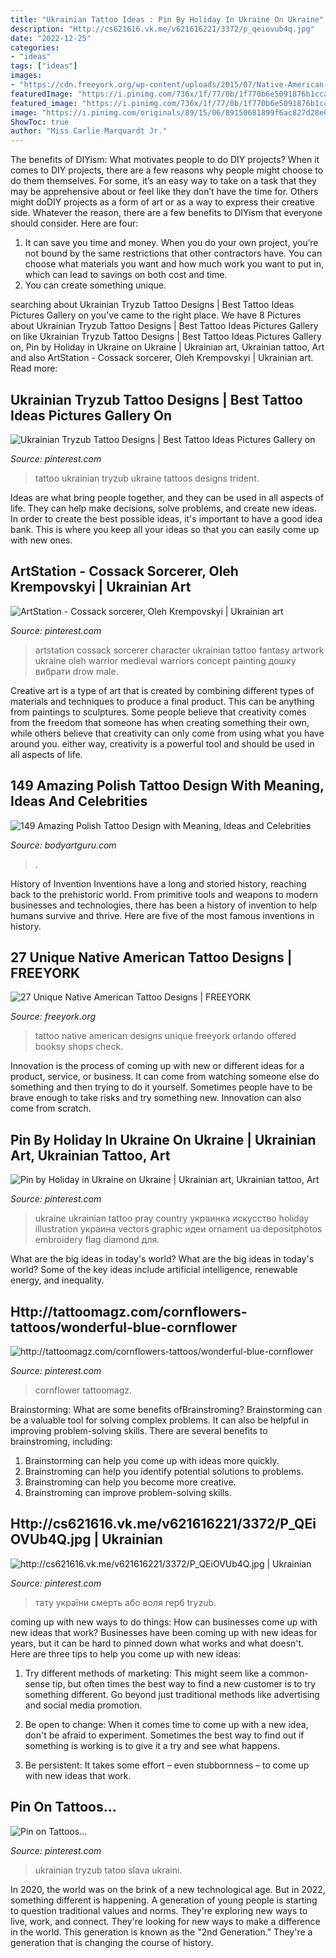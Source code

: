 ```yaml
---
title: "Ukrainian Tattoo Ideas : Pin By Holiday In Ukraine On Ukraine"
description: "Http://cs621616.vk.me/v621616221/3372/p_qeiovub4q.jpg"
date: "2022-12-25"
categories:
- "ideas"
tags: ["ideas"]
images:
- "https://cdn.freeyork.org/wp-content/uploads/2015/07/Native-American-Tattoo-13.jpg"
featuredImage: "https://i.pinimg.com/736x/1f/77/0b/1f770b6e5091876b1cca6aa4251915f3--embroidery-tattoo-ukrainian-tattoo.jpg"
featured_image: "https://i.pinimg.com/736x/1f/77/0b/1f770b6e5091876b1cca6aa4251915f3--embroidery-tattoo-ukrainian-tattoo.jpg"
image: "https://i.pinimg.com/originals/89/15/06/89150681899f6ac827d28e0ed9ca7999.jpg"
ShowToc: true
author: "Miss Carlie Marquardt Jr."
---
```



The benefits of DIYism: What motivates people to do DIY projects?
When it comes to DIY projects, there are a few reasons why people might choose to do them themselves. For some, it’s an easy way to take on a task that they may be apprehensive about or feel like they don’t have the time for. Others might doDIY projects as a form of art or as a way to express their creative side. Whatever the reason, there are a few benefits to DIYism that everyone should consider. Here are four: 
1) It can save you time and money. When you do your own project, you’re not bound by the same restrictions that other contractors have. You can choose what materials you want and how much work you want to put in, which can lead to savings on both cost and time. 
2) You can create something unique.

	

		
searching about Ukrainian Tryzub Tattoo Designs | Best Tattoo Ideas Pictures Gallery on you've came to the right place. We have 8 Pictures about Ukrainian Tryzub Tattoo Designs | Best Tattoo Ideas Pictures Gallery on like Ukrainian Tryzub Tattoo Designs | Best Tattoo Ideas Pictures Gallery on, Pin by Holiday in Ukraine on Ukraine | Ukrainian art, Ukrainian tattoo, Art and also ArtStation - Cossack sorcerer, Oleh Krempovskyi | Ukrainian art. Read more:
		
    
## Ukrainian Tryzub Tattoo Designs | Best Tattoo Ideas Pictures Gallery On

<img loading=lazy src="https://i.pinimg.com/736x/1f/77/0b/1f770b6e5091876b1cca6aa4251915f3--embroidery-tattoo-ukrainian-tattoo.jpg" onerror="this.onerror=null;this.src='https://tse1.mm.bing.net/th?id=OIP.BuFZN7g-s2pBPCTFoEqIhAAAAA&amp;pid=15.1';" alt="Ukrainian Tryzub Tattoo Designs | Best Tattoo Ideas Pictures Gallery on">

_Source: pinterest.com_

>tattoo ukrainian tryzub ukraine tattoos designs trident. 

	

Ideas are what bring people together, and they can be used in all aspects of life. They can help make decisions, solve problems, and create new ideas. In order to create the best possible ideas, it's important to have a good idea bank. This is where you keep all your ideas so that you can easily come up with new ones.

    
## ArtStation - Cossack Sorcerer, Oleh Krempovskyi | Ukrainian Art

<img loading=lazy src="https://i.pinimg.com/originals/85/87/f5/8587f51588e78292c6675399bfb9d389.jpg" onerror="this.onerror=null;this.src='https://tse2.mm.bing.net/th?id=OIP.M0xZHk-ocBcatlEDAXc5UwHaKe&amp;pid=15.1';" alt="ArtStation - Cossack sorcerer, Oleh Krempovskyi | Ukrainian art">

_Source: pinterest.com_

>artstation cossack sorcerer character ukrainian tattoo fantasy artwork ukraine oleh warrior medieval warriors concept painting дошку вибрати drow male. 

	

Creative art is a type of art that is created by combining different types of materials and techniques to produce a final product. This can be anything from paintings to sculptures. Some people believe that creativity comes from the freedom that someone has when creating something their own, while others believe that creativity can only come from using what you have around you. either way, creativity is a powerful tool and should be used in all aspects of life.

    
## 149 Amazing Polish Tattoo Design With Meaning, Ideas And Celebrities

<img loading=lazy src="https://bodyartguru.com/wp-content/uploads/2020/10/Polish-Tattoos-2-1-768x1151.jpg" onerror="this.onerror=null;this.src='https://tse3.mm.bing.net/th?id=OIP.9YE0QAgP1eRIzEJ2hF1KcgHaLG&amp;pid=15.1';" alt="149 Amazing Polish Tattoo Design with Meaning, Ideas and Celebrities">

_Source: bodyartguru.com_

>. 

	

History of Invention
Inventions have a long and storied history, reaching back to the prehistoric world. From primitive tools and weapons to modern businesses and technologies, there has been a history of invention to help humans survive and thrive. Here are five of the most famous inventions in history.

    
## 27 Unique Native American Tattoo Designs | FREEYORK

<img loading=lazy src="https://cdn.freeyork.org/wp-content/uploads/2015/07/Native-American-Tattoo-13.jpg" onerror="this.onerror=null;this.src='https://tse1.mm.bing.net/th?id=OIP.6vvUpB6A3FkGUnNnnTt2qQHaPx&amp;pid=15.1';" alt="27 Unique Native American Tattoo Designs | FREEYORK">

_Source: freeyork.org_

>tattoo native american designs unique freeyork orlando offered booksy shops check. 

	

Innovation is the process of coming up with new or different ideas for a product, service, or business. It can come from watching someone else do something and then trying to do it yourself. Sometimes people have to be brave enough to take risks and try something new. Innovation can also come from scratch.

    
## Pin By Holiday In Ukraine On Ukraine | Ukrainian Art, Ukrainian Tattoo, Art

<img loading=lazy src="https://i.pinimg.com/originals/33/de/7a/33de7a88bb6408143c2dac52c11d3f0a.jpg" onerror="this.onerror=null;this.src='https://tse1.mm.bing.net/th?id=OIP.16qIl78ztF9K8Fz0A13UaQHaKb&amp;pid=15.1';" alt="Pin by Holiday in Ukraine on Ukraine | Ukrainian art, Ukrainian tattoo, Art">

_Source: pinterest.com_

>ukraine ukrainian tattoo pray country украинка искусство holiday illustration украина vectors graphic идеи ornament ua depositphotos embroidery flag diamond для. 

	

What are the big ideas in today's world?
What are the big ideas in today's world? 
Some of the key ideas include artificial intelligence, renewable energy, and inequality.

    
## Http://tattoomagz.com/cornflowers-tattoos/wonderful-blue-cornflower

<img loading=lazy src="https://i.pinimg.com/originals/89/15/06/89150681899f6ac827d28e0ed9ca7999.jpg" onerror="this.onerror=null;this.src='https://tse1.mm.bing.net/th?id=OIP.CLcXK9rBtMlebV1lfNUMYQHaHa&amp;pid=15.1';" alt="http://tattoomagz.com/cornflowers-tattoos/wonderful-blue-cornflower">

_Source: pinterest.com_

>cornflower tattoomagz. 

	

Brainstorming: What are some benefits ofBrainstroming?
Brainstorming can be a valuable tool for solving complex problems. It can also be helpful in improving problem-solving skills. There are several benefits to brainstroming, including: 
1) Brainstorming can help you come up with ideas more quickly. 
2) Brainstroming can help you identify potential solutions to problems. 
3) Brainstroming can help you become more creative. 
4) Brainstroming can improve problem-solving skills.

    
## Http://cs621616.vk.me/v621616221/3372/P_QEiOVUb4Q.jpg | Ukrainian

<img loading=lazy src="https://i.pinimg.com/originals/05/99/09/059909d1394ad58b4bbbb81b383fbe23.jpg" onerror="this.onerror=null;this.src='https://tse1.mm.bing.net/th?id=OIP.qKTnxyvFLB1IMp9PcEkhqQAAAA&amp;pid=15.1';" alt="http://cs621616.vk.me/v621616221/3372/P_QEiOVUb4Q.jpg | Ukrainian">

_Source: pinterest.com_

>тату україни смерть або воля герб tryzub. 

	

coming up with new ways to do things: How can businesses come up with new ideas that work?
Businesses have been coming up with new ideas for years, but it can be hard to pinned down what works and what doesn't. Here are three tips to help you come up with new ideas: 
1. Try different methods of marketing: This might seem like a common-sense tip, but often times the best way to find a new customer is to try something different. Go beyond just traditional methods like advertising and social media promotion. 

2. Be open to change: When it comes time to come up with a new idea, don't be afraid to experiment. Sometimes the best way to find out if something is working is to give it a try and see what happens. 

3. Be persistent: It takes some effort – even stubbornness – to come up with new ideas that work.

    
## Pin On Tattoos...

<img loading=lazy src="https://i.pinimg.com/originals/93/75/19/93751929da510b16cf9d22764dfa8fa2.png" onerror="this.onerror=null;this.src='https://tse2.mm.bing.net/th?id=OIP.AxWBOLoUKz4MdxHkqm8WKwHaHa&amp;pid=15.1';" alt="Pin on Tattoos...">

_Source: pinterest.com_

>ukrainian tryzub tatoo slava ukraini. 

	

In 2020, the world was on the brink of a new technological age. But in 2022, something different is happening. A generation of young people is starting to question traditional values and norms. They're exploring new ways to live, work, and connect. They're looking for new ways to make a difference in the world. This generation is known as the "2nd Generation." They're a generation that is changing the course of history.

